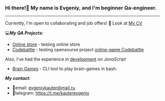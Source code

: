 ### Hi there!👋 My name is Evgeniy, and I'm beginner Qa-engineer.
***
Currently, I'm open to collaborating and job offers! 🤝 Look at [My CV](https://drive.google.com/file/d/1ejreqZYUT7EjpM1kGXlqSdmsONB3dwzp/view?usp=sharing)

💻***My QA Projects:***
+ [Online store](https://github.com/EvgeniyKauter/QA-Project-Shop) - testing online store
+ [Codebattle](https://github.com/EvgeniyKauter/QA-Project-Codebattle) - testing opensourse project [online-game Codebattle](https://codebattle.hexlet.io)

Also, I've had the experience in <u>development</u> on *JavaScript*
+ [Brain Games](https://github.com/EvgeniyKauter/Development-Project-Brain-Games) - СLI tool to play brain-games in bash.

***My contact:***
+ 📧email: evgeniykauter@mail.ru
+ 📲telegram: https://t.me/kauterevgeniy
